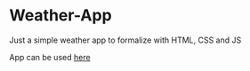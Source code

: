 # Weather-App
Just a simple weather app to formalize with HTML, CSS and JS

App can be used [here](https://davidedm99.github.io/Weather-App/)
